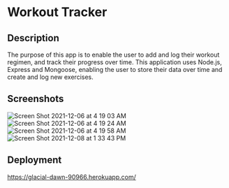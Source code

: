 # Workout Tracker
## Description
The purpose of this app is to enable the user to add and log their workout regimen, and track their progress over time. 
This application uses Node.js, Express and Mongoose, enabling the user to store their data over time and create and log new exercises. 

## Screenshots
![Screen Shot 2021-12-06 at 4 19 03 AM](https://user-images.githubusercontent.com/84102220/145266075-71c6341b-567d-43c7-9d98-36947e2a0921.png)
![Screen Shot 2021-12-06 at 4 19 24 AM](https://user-images.githubusercontent.com/84102220/145266085-4007c859-d2cb-449c-bb3c-648f447b569e.png)
![Screen Shot 2021-12-06 at 4 19 58 AM](https://user-images.githubusercontent.com/84102220/145266097-e3b0ae5c-24e1-4730-b39d-cd9c712c3b42.png)
![Screen Shot 2021-12-08 at 1 33 43 PM](https://user-images.githubusercontent.com/84102220/145266107-97d6efdd-f78b-4089-883e-1c84312e27fd.png)

## Deployment
https://glacial-dawn-90966.herokuapp.com/
